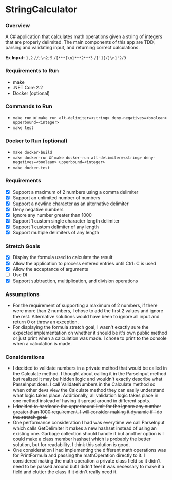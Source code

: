 # StringCalculator

### Overview

A C# application that calculates math operations given a string of integers that are properly delimited. The main components of this app are TDD, parsing and validating input, and returning correct calculations.

**Ex Input:**
`1,2`
`//;\n2;5`
`/[***]\n1***2***3`
`/['][/]\n1'2/3`

### Requirements to Run

- make
- .NET Core 2.2
- Docker (optional)

### Commands to Run

- `make run` or
  `make run alt-delimiter=<string> deny-negatives=<boolean> upperbound=<integer>`
- `make test`

### Docker to Run (optional)

- `make docker-build`
- `make docker-run` or
  `make docker-run alt-delimiter=<string> deny-negatives=<boolean> upperbound=<integer>`
- `make docker-test`

### Requirements

- [x] Support a maximum of 2 numbers using a comma delimiter
- [x] Support an unlimited number of numbers
- [x] Support a newline character as an alternative delimiter
- [x] Deny negative numbers
- [x] Ignore any number greater than 1000
- [x] Support 1 custom single character length delimiter
- [x] Support 1 custom delimiter of any length
- [x] Support multiple delimiters of any length

### Stretch Goals

- [x] Display the formula used to calculate the result
- [x] Allow the application to process entered entries until Ctrl+C is used
- [x] Allow the acceptance of arguments
- [ ] Use DI
- [x] Support subtraction, multiplication, and division operations

### Assumptions

- For the requirement of supporting a maximum of 2 numbers, if there were more than 2 numbers, I chose to add the first 2 values and ignore the rest. Alternative solutions would have been to ignore all input and return 0 or throw an exception.
- For displaying the formula stretch goal, I wasn't exactly sure the expected implementation on whether it should be it's own public method or just print when a calculation was made. I chose to print to the console when a calculation is made.

### Considerations

- I decided to validate numbers in a private method that would be called in the Calculate method. I thought about calling it in the ParseInput method but realized it may be hidden logic and wouldn't exactly describe what ParseInput does. I call ValidateNumbers in the Calculate method so when other devs view the Calculate method they can easily understand what logic takes place. Additionally, all validation logic takes place in one method instead of having it spread around in different spots.
- ~~I decided to hardcode the upperbound limit for the ignore any number greater than 1000 requirement. I will consider making it dynamic if I do the stretch goal.~~
- One performance consideration I had was everytime we call ParseInput which calls GetDelimiter it makes a new hashset instead of using an existing one. Garbage collection should handle it but another option is I could make a class member hashset which is probably the better solution, but for readability, I think this solution is good.
- One consideration I had implementing the different math operations was for PrintFormula and passing the mathOperation directly to it. I considered making the math operation a private class field so it didn't need to be passed around but I didn't feel it was necessary to make it a field and clutter the class if it didn't really need it.
